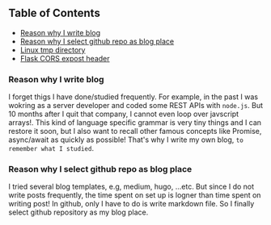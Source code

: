 ## Table of Contents
- [Reason why I write blog](#reason-why-i-write-blog)
- [Reason why I select github repo as blog place](#reason-why-i-select-github-repo-as-blog-place)
- [Linux tmp directory](/linux-tmp-directory.md)
- [Flask CORS expost header](/flask-)

### Reason why I write blog
I forget thigs I have done/studied frequently. For example, in the past I was wokring
as a server developer and coded some REST APIs with `node.js`. But 10 months
after I quit that company, I cannot even loop over javscript arrays!. This kind of language specific grammar is very tiny things and I can restore it soon, but I also want to
recall other famous concepts like Promise, async/await as quickly as possible! That's why I write my own blog,
`to remember what I studied`.

### Reason why I select github repo as blog place
I tried several blog templates, e.g, medium, hugo, ...etc. But since I do not
write posts frequently, the time spent on set up is logner than time spent on
writing post! In github, only I have to do is write markdown file. So I finally
select github repository as my blog place.
